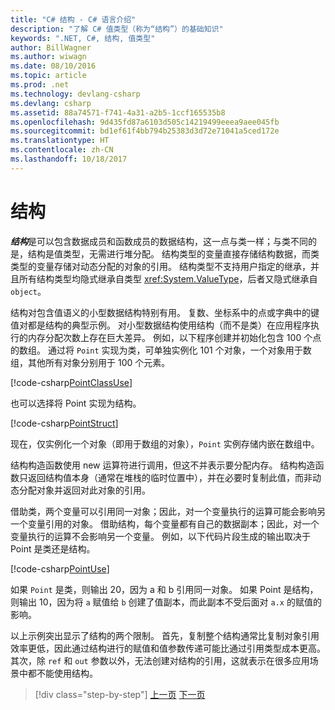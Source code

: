 ```yaml
---
title: "C# 结构 - C# 语言介绍"
description: "了解 C# 值类型（称为“结构”）的基础知识"
keywords: ".NET, C#, 结构, 值类型"
author: BillWagner
ms.author: wiwagn
ms.date: 08/10/2016
ms.topic: article
ms.prod: .net
ms.technology: devlang-csharp
ms.devlang: csharp
ms.assetid: 88a74571-f741-4a31-a2b5-1ccf165535b8
ms.openlocfilehash: 9d435fd87a6103d505c14219499eeea9aee045fb
ms.sourcegitcommit: bd1ef61f4bb794b25383d3d72e71041a5ced172e
ms.translationtype: HT
ms.contentlocale: zh-CN
ms.lasthandoff: 10/18/2017
---
```

# <a name="structs"></a>结构

***结构***是可以包含数据成员和函数成员的数据结构，这一点与类一样；与类不同的是，结构是值类型，无需进行堆分配。 结构类型的变量直接存储结构数据，而类类型的变量存储对动态分配的对象的引用。 结构类型不支持用户指定的继承，并且所有结构类型均隐式继承自类型 <xref:System.ValueType>，后者又隐式继承自 `object`。

结构对包含值语义的小型数据结构特别有用。 复数、坐标系中的点或字典中的键值对都是结构的典型示例。 对小型数据结构使用结构（而不是类）在应用程序执行的内存分配次数上存在巨大差异。 例如，以下程序创建并初始化包含 100 个点的数组。 通过将 `Point` 实现为类，可单独实例化 101 个对象，一个对象用于数组，其他所有对象分别用于 100 个元素。

[!code-csharp[PointClassUse](../../../samples/snippets/csharp/tour/structs/Program.cs#L5-L13)]

也可以选择将 Point 实现为结构。

[!code-csharp[PointStruct](../../../samples/snippets/csharp/tour/structs/Point.cs#L3-L11)]

现在，仅实例化一个对象（即用于数组的对象），`Point` 实例存储内嵌在数组中。

结构构造函数使用 new 运算符进行调用，但这不并表示要分配内存。 结构构造函数只返回结构值本身（通常在堆栈的临时位置中），并在必要时复制此值，而非动态分配对象并返回对此对象的引用。

借助类，两个变量可以引用同一对象；因此，对一个变量执行的运算可能会影响另一个变量引用的对象。 借助结构，每个变量都有自己的数据副本；因此，对一个变量执行的运算不会影响另一个变量。 例如，以下代码片段生成的输出取决于 Point 是类还是结构。

[!code-csharp[PointUse](../../../samples/snippets/csharp/tour/structs/Program.cs#L19-L22)]

如果 `Point` 是类，则输出 20，因为 a 和 b 引用同一对象。 如果 Point 是结构，则输出 10，因为将 `a` 赋值给 `b` 创建了值副本，而此副本不受后面对 `a.x` 的赋值的影响。

以上示例突出显示了结构的两个限制。 首先，复制整个结构通常比复制对象引用效率更低，因此通过结构进行的赋值和值参数传递可能比通过引用类型成本更高。 其次，除 `ref` 和 `out` 参数以外，无法创建对结构的引用，这就表示在很多应用场景中都不能使用结构。

>[!div class="step-by-step"]
[上一页](classes-and-objects.md)
[下一页](arrays.md)
